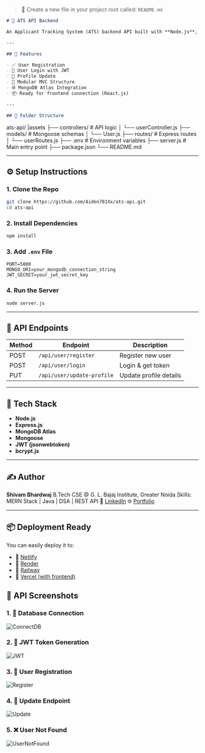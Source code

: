 
> 📄 Create a new file in your project root called:
> `README.md`

```markdown
# 📝 ATS API Backend

An Applicant Tracking System (ATS) backend API built with **Node.js**, **Express.js**, and **MongoDB**. It supports user registration, login with JWT, and profile updates.

---

## 🚀 Features

- ✅ User Registration
- 🔐 User Login with JWT
- 📄 Profile Update
- 🧩 Modular MVC Structure
- 🌐 MongoDB Atlas Integration
- 📦 Ready for frontend connection (React.js)

---

## 📁 Folder Structure

```

ats-api/
|assets
├── controllers/         # API logic
│   └── userController.js
├── models/              # Mongoose schemas
│   └── User.js
├── routes/              # Express routes
│   └── userRoutes.js
├── .env                 # Environment variables
├── server.js            # Main entry point
├── package.json
└── README.md

---

## ⚙️ Setup Instructions

### 1. Clone the Repo

```bash
git clone https://github.com/Aiden781Xx/ats-api.git
cd ats-api
````

### 2. Install Dependencies

```bash
npm install
```

### 3. Add `.env` File

```env
PORT=5000
MONGO_URI=your_mongodb_connection_string
JWT_SECRET=your_jwt_secret_key
```

### 4. Run the Server

```bash
node server.js
```

---

## 🧪 API Endpoints

| Method | Endpoint                   | Description            |
| ------ | -------------------------- | ---------------------- |
| POST   | `/api/user/register`       | Register new user      |
| POST   | `/api/user/login`          | Login & get token      |
| PUT    | `/api/user/update-profile` | Update profile details |

---

## 📌 Tech Stack

* **Node.js**
* **Express.js**
* **MongoDB Atlas**
* **Mongoose**
* **JWT (jsonwebtoken)**
* **bcrypt.js**

---

## ✍️ Author

**Shivam Bhardwaj**
B.Tech CSE @ G. L. Bajaj Institute, Greater Noida
Skills: MERN Stack | Java | DSA | REST API
🔗 [LinkedIn](http://www.linkedin.com/in/shivam-sharma-193226311)
🌐 [Portfolio](https://personalshivamglbajaj.netlify.app/)

---

## 📦 Deployment Ready

You can easily deploy it to:
* 🔹 [Netlify](https://app.netlify.com/)
* 🔹 [Render](https://render.com/)
* 🔹 [Railway](https://railway.app/)
* 🔹 [Vercel (with frontend)](https://vercel.com/)

## 📸 API Screenshots

### 1. 🔌 Database Connection
![ConnectDB](assets/ConnectDB.png)

### 2. 🔐 JWT Token Generation
![JWT](assets/JWT.png)

### 3. 📝 User Registration
![Register](assets/Register.png)

### 4. 🔄 Update Endpoint
![Update](assets/Update.png)

### 5. ❌ User Not Found
![UserNotFound](assets/UserNotFound.png)
